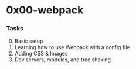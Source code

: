 # 0x00-webpack


### Tasks
0. Basic setup 
1. Learning how to use Webpack with a config file 
2. Adding CSS & Images 
3. Dev servers, modules, and tree shaking 

